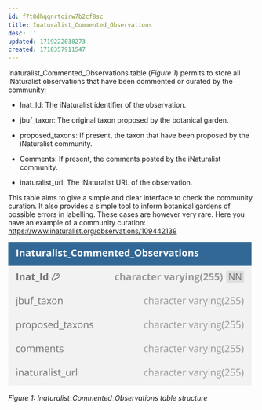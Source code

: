 ```yaml
---
id: f7t8dhqqnrtoirw7b2cf8sc
title: Inaturalist_Commented_Observations
desc: ''
updated: 1719222038273
created: 1718357911547
---
```

Inaturalist_Commented_Observations table (*Figure 1*) permits to store all iNaturalist observations that have been commented or curated by the community:

- Inat_Id: The iNaturalist identifier of the observation.

- jbuf_taxon: The original taxon proposed by the botanical garden.

- proposed_taxons: If present, the taxon that have been proposed by the iNaturalist community.

- Comments: If present, the comments posted by the iNaturalist community.

- inaturalist_url: The iNaturalist URL of the observation.

This table aims to give a simple and clear interface to check the community curation. It also provides a simple tool to inform botanical gardens of possible errors in labelling. These cases are however very rare. Here you have an example of a community curation: https://www.inaturalist.org/observations/109442139

![image import](assets/images_bruelhed/inat_commented_observations.svg)

*Figure 1: Inaturalist_Commented_Observations table structure*